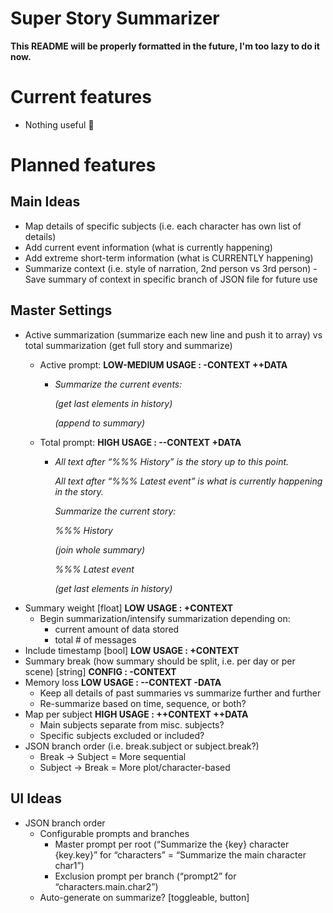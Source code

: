 ﻿# Super Story Summarizer

**This README will be properly formatted in the future, I'm too lazy to do it now.**

# Current features
- Nothing useful 🤣

# Planned features

## Main Ideas

- Map details of specific subjects (i.e. each character has own list of details)
- Add current event information (what is currently happening)
- Add extreme short-term information (what is CURRENTLY happening)
- Summarize context (i.e. style of narration, 2nd person vs 3rd person) - Save summary of context in specific branch of JSON file for future use
  
## Master Settings

- Active summarization (summarize each new line and push it to array) vs total summarization (get full story and summarize)
  - Active prompt: **LOW-MEDIUM USAGE : -CONTEXT ++DATA**

    - *Summarize the current events:*

      *(get last elements in history)*

      *(append to summary)*

  - Total prompt: **HIGH USAGE : --CONTEXT +DATA**

    - *All text after “%%% History” is the story up to this point.*

      *All text after “%%% Latest event” is what is currently happening in the story.*

      *Summarize the current story:*

      *%%% History*

      *(join whole summary)*

      *%%% Latest event*

      *(get last elements in history)*
- Summary weight [float] **LOW USAGE : +CONTEXT**
  - Begin summarization/intensify summarization depending on:
    - current amount of data stored
    - total \# of messages
- Include timestamp [bool] **LOW USAGE : +CONTEXT**
- Summary break (how summary should be split, i.e. per day or per scene) [string] **CONFIG : -CONTEXT**
- Memory loss **LOW USAGE : --CONTEXT -DATA**
  - Keep all details of past summaries vs summarize further and further
  - Re-summarize based on time, sequence, or both?
- Map per subject **HIGH USAGE : ++CONTEXT ++DATA**
  - Main subjects separate from misc. subjects?
  - Specific subjects excluded or included?
- JSON branch order (i.e. break.subject or subject.break?)
  - Break -> Subject = More sequential
  - Subject -> Break = More plot/character-based

## UI Ideas

- JSON branch order
  - Configurable prompts and branches
    - Master prompt per root (“Summarize the {key} character {key.key}” for “characters” = “Summarize the main character char1”)
    - Exclusion prompt per branch (“prompt2” for “characters.main.char2”)
  - Auto-generate on summarize? [toggleable, button]

